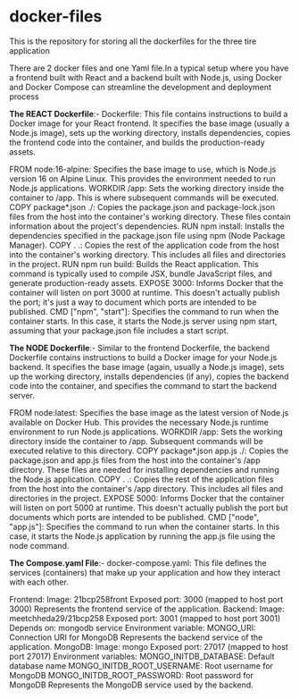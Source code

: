 # docker-files
This is the repository for storing all the dockerfiles for the three tire application

There are 2 docker files and one Yaml file.In a typical setup where you have a frontend built with React and a backend built with Node.js, using Docker and Docker Compose can streamline the development and deployment process

**The REACT Dockerfile**:-
Dockerfile: This file contains instructions to build a Docker image for your React frontend. It specifies the base image (usually a Node.js image), sets up the working directory, installs dependencies, copies the frontend code into the container, and builds the production-ready assets. 

FROM node:16-alpine: Specifies the base image to use, which is Node.js version 16 on Alpine Linux. This provides the environment needed to run Node.js applications.
WORKDIR /app: Sets the working directory inside the container to /app. This is where subsequent commands will be executed.
COPY package*.json ./: Copies the package.json and package-lock.json files from the host into the container's working directory. These files contain information about the project's dependencies.
RUN npm install: Installs the dependencies specified in the package.json file using npm (Node Package Manager).
COPY . .: Copies the rest of the application code from the host into the container's working directory. This includes all files and directories in the project.
RUN npm run build: Builds the React application. This command is typically used to compile JSX, bundle JavaScript files, and generate production-ready assets.
EXPOSE 3000: Informs Docker that the container will listen on port 3000 at runtime. This doesn't actually publish the port; it's just a way to document which ports are intended to be published.
CMD ["npm", "start"]: Specifies the command to run when the container starts. In this case, it starts the Node.js server using npm start, assuming that your package.json file includes a start script.

**The NODE Dockerfile**:-
Similar to the frontend Dockerfile, the backend Dockerfile contains instructions to build a Docker image for your Node.js backend. It specifies the base image (again, usually a Node.js image), sets up the working directory, installs dependencies (if any), copies the backend code into the container, and specifies the command to start the backend server.

FROM node:latest: Specifies the base image as the latest version of Node.js available on Docker Hub. This provides the necessary Node.js runtime environment to run Node.js applications.
WORKDIR /app: Sets the working directory inside the container to /app. Subsequent commands will be executed relative to this directory.
COPY package*.json app.js ./: Copies the package.json and app.js files from the host into the container's /app directory. These files are needed for installing dependencies and running the Node.js application.
COPY . .: Copies the rest of the application files from the host into the container's /app directory. This includes all files and directories in the project.
EXPOSE 5000: Informs Docker that the container will listen on port 5000 at runtime. This doesn't actually publish the port but documents which ports are intended to be published.
CMD ["node", "app.js"]: Specifies the command to run when the container starts. In this case, it starts the Node.js application by running the app.js file using the node command. 

**The Compose.yaml File**:-
docker-compose.yaml: This file defines the services (containers) that make up your application and how they interact with each other.

Frontend:
Image: 21bcp258front
Exposed port: 3000 (mapped to host port 3000)
Represents the frontend service of the application.
Backend:
Image: meetchheda29/21bcp258
Exposed port: 3001 (mapped to host port 3001)
Depends on: mongodb service
Environment variable:
MONGO_URI: Connection URI for MongoDB
Represents the backend service of the application.
MongoDB:
Image: mongo
Exposed port: 27017 (mapped to host port 27017)
Environment variables:
MONGO_INITDB_DATABASE: Default database name
MONGO_INITDB_ROOT_USERNAME: Root username for MongoDB
MONGO_INITDB_ROOT_PASSWORD: Root password for MongoDB
Represents the MongoDB service used by the backend.
